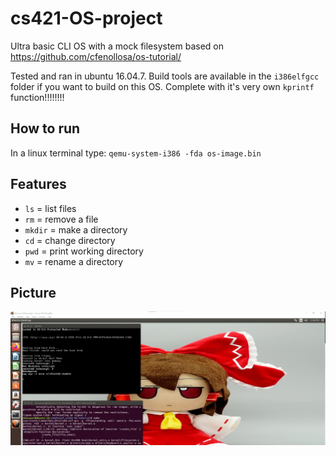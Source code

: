 # cs421-OS-project

Ultra basic CLI OS with a mock filesystem based on https://github.com/cfenollosa/os-tutorial/

Tested and ran in ubuntu 16.04.7. Build tools are available in the `i386elfgcc` folder if you want to build on this OS. Complete with it's very own `kprintf` function!!!!!!!!

## How to run

In a linux terminal type: `qemu-system-i386 -fda os-image.bin`

## Features

- `ls` = list files
- `rm` = remove a file
- `mkdir` = make a directory
- `cd` = change directory
- `pwd` = print working directory
- `mv` = rename a directory

## Picture

![Screenshot of My Project](https://raw.githubusercontent.com/Gystre/cs421-OS-project/main/Screenshot%202023-07-24%20175642.png)
